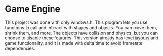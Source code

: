 # Game Engine
   This project was done with only windows.h. 
   This program lets you use functions to call and interact with shapes and objects. You can move them, shrink them, and more. The objects have collision and physics, but you can choose to disable these features. This version already has level layouts and game functionality, and it is made with delta time to avoid framerate dependencies.
         
